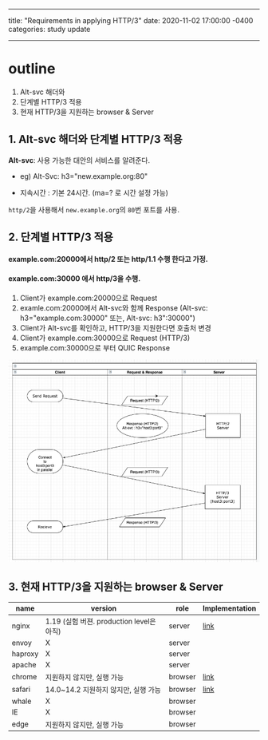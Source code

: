 ---
title: "Requirements in applying HTTP/3"
date: 2020-11-02 17:00:00 -0400
categories: study update
___


# outline
1. Alt-svc 해더와 
2. 단계별 HTTP/3 적용
3. 현재 HTTP/3을 지원하는 browser & Server

## 1. Alt-svc 해더와 단계별 HTTP/3 적용
**Alt-svc**: 사용 가능한 대안의 서비스를 알려준다.

* eg)  Alt-Svc: h3="new.example.org:80"

* 지속시간 : 기본 24시간. (ma=? 로 시간 설정 가능)

`http/2`을 사용해서 `new.example.org`의 `80`번 포트를 사용.

## 2. 단계별 HTTP/3 적용

#### example.com:20000에서 http/2 또는 http/1.1 수행 한다고 가정.
#### example.com:30000 에서 http/3을 수행.

1. Client가 example.com:20000으로 Request
2. examle.com:20000에서 Alt-svc와 함께 Response (Alt-svc: h3="example.com:30000" 또는, Alt-svc: h3":30000")
3. Client가 Alt-svc를 확인하고, HTTP/3을 지원한다면 호출처 변경
4. Client가 example.com:30000으로 Request (HTTP/3)
5. example.com:30000으로 부터 QUIC Response

![Image of Alt-svc](img/QUIC-AltSvc.png)


## 3. 현재 HTTP/3을 지원하는 browser & Server


| name | version | role | Implementation |
| ---- | ---- | ---- | --- |
| nginx | 1.19 (실험 버젼. production level은 아직) | server| [link](https://www.nginx.com/blog/introducing-technology-preview-nginx-support-for-quic-http-3/)|
| envoy | X | server| |
| haproxy | X | server| |
| apache | X | server| | 
| chrome | 지원하지 않지만, 실행 가능 | browser | [link](https://blog.chromium.org/2020/10/chrome-is-deploying-http3-and-ietf-quic.html)|
| safari | 14.0~14.2 지원하지 않지만, 실행 가능| browser | [link](https://www.iphoneincanada.ca/news/apple-safari-http3-ios-14/) |
| whale | X | browser | |
| IE | X | browser | |
| edge | 지원하지 않지만, 실행 가능 | browser | |
